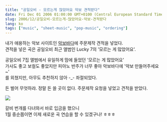 ```yaml
---
title: "공일오비 - 모르는게 많았어요 악보 견적받다"
date: Fri Dec 01 2006 01:00:00 GMT+0100 (Central European Standard Time)
slug: 2006/12/공일오비-모르는게-많았어요-악보-견적받다
lang: ko
tags: ["music", "sheet-music", "pop-music", "ordering"]
---
```


내가 애용하는 악보 사이트인 [악보바다](http://www.akbobada.com/)에 주문제작 견적을 넣었다.  
견적을 넣은 곡은 공일오비 최근 앨범인 Lucky 7의 '모르는 게 많았어요'.

공일오비 7집 앨범에서 유일하게 맘에 들었던 '모르는 게 많았어요'  
가사도 좋고 보컬도 좋았지만 피아노 반주가 너무 좋아 악보바다에 '악보 만들어주세요~'  
를 외쳤지만, 아무도 추천하지 않아 -_- 좌절되었다.

돈 벌어 무엇하랴. 정말 돈 쓸 곳이 없다. 주문제작 요청을 넣었고 견적을 받았다.

![](/img/akbobada_estimate.jpg)

갈비 번개를 다녀와서 바로 입금을 했으니   
1월 중순쯤이면 이제 새로운 곡 연습을 할 수 있겠구나! ㅎㅎㅎ

